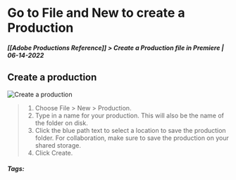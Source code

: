 # Go to File and New to create a Production
##### [[Adobe Productions Reference]] > Create a Production file in Premiere | 06-14-2022

## Create a production

![Create a production](https://helpx.adobe.com/content/dam/help/en/premiere-pro/using/production-panel/jcr_content/main-pars/multi_column_975798391/col-50-50-c2/image/new_production_final.png.img.png "Create a production")

> 1.  Choose File > New > Production.
> 2.  Type in a name for your production. This will also be the name of the folder on disk.   
> 3.  Click the blue path text to select a location to save the production folder. For collaboration, make sure to save the production on your shared storage.
>4.  Click Create.

##### Tags: 